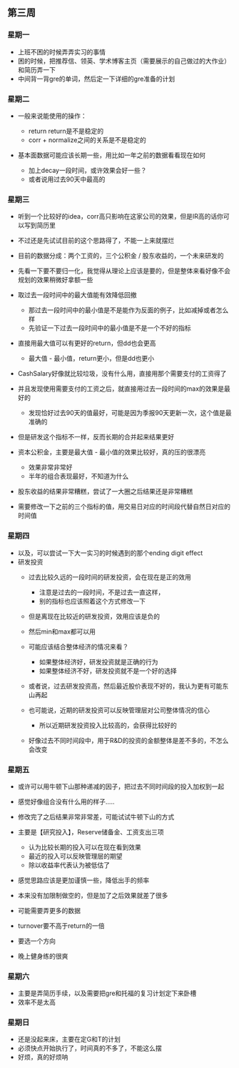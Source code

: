 ## 第三周

### 星期一

- 上班不困的时候弄弄实习的事情
- 困的时候，把推荐信、领英、学术博客主页（需要展示的自己做过的大作业）和简历弄一下
- 中间背一背gre的单词，然后定一下详细的gre准备的计划

### 星期二

- 一般来说能使用的操作：
  - return return是不是稳定的
  - corr + normalize之间的关系是不是稳定的

- 基本面数据可能应该长期一些，用比如一年之前的数据看看现在如何
  - 加上decay一段时间，或许效果会好一些？
  - 或者说用过去90天中最高的


### 星期三

- 听到一个比较好的idea，corr高只影响在这家公司的效果，但是IR高的话你可以写到简历里
- 不过还是先试试目前的这个思路得了，不能一上来就摆烂
- 目前的数据分成：两个工资的，三个公积金 / 股东收益的，一个未来研发的
- 先看一下要不要归一化，我觉得从理论上应该是要的，但是整体来看好像不会规划的效果稍微好拿额一些
- 取过去一段时间中的最大值能有效降低回撤
  - 那过去一段时间中的最小值是不是能作为反面的例子，比如减掉或者怎么样
  - 先验证一下过去一段时间中的最小值是不是一个不好的指标

- 直接用最大值可以有更好的return，但dd也会更高
  - 最大值 - 最小值，return更小，但是dd也更小

- CashSalary好像就比较垃圾，没有什么用，直接用那个需要支付的工资得了
- 并且发现使用需要支付的工资之后，就直接用过去一段时间的max的效果是最好的
  - 发现恰好过去90天的值最好，可能是因为季报90天更新一次，这个值是最准确的

- 但是研发这个指标不一样，反而长期的合并起来结果更好
- 资本公积金，主要是最大值 - 最小值的效果比较好，真的压的很漂亮
  - 效果非常非常好
  - 半年的组合表现最好，不知道为什么

- 股东收益的结果非常糟糕，尝试了一大圈之后结果还是非常糟糕
- 需要修改一下之前的三个指标的值，用交易日对应的时间段代替自然日对应的时间值


### 星期四 

- 以及，可以尝试一下大一实习的时候遇到的那个ending digit effect
- 研发投资
  - 过去比较久远的一段时间的研发投资，会在现在是正的效用
    - 注意是过去的一段时间，不是过去一直这样，
    - 别的指标也应该照着这个方式修改一下

  - 但是离现在比较近的研发投资，效用应该是负的
  - 然后min和max都可以用
  - 可能应该结合整体经济的情况来看？
    - 如果整体经济好，研发投资就是正确的行为
    - 如果整体经济不好，研发投资就不是一个好的选择

  - 或者说，过去研发投资高，然后最近股价表现不好的，我认为更有可能东山再起
  - 也可能说，近期的研发投资可以反映管理层对公司整体情况的信心
    - 所以近期研发投资投入比较高的，会获得比较好的

  - 好像过去不同时间段中，用于R&D的投资的金额整体是差不多的，不怎么会改变



### 星期五

- 或许可以用牛顿下山那种递减的因子，把过去不同时间段的投入加权到一起
- 感觉好像组合没有什么用的样子.....
- 修改完了之后结果非常非常差，可能试试牛顿下山的方式
- 主要是【研究投入】，Reserve储备金、工资支出三项
  - 认为比较长期的投入可以在现在看到效果
  - 最近的投入可以反映管理层的期望
  - 除以收益率代表认为被低估了

- 感觉思路应该是更加谨慎一些，降低出手的频率
- 本来没有加限制做空的，但是加了之后效果就差了很多
- 可能需要弄更多的数据
- turnover要不高于return的一倍
- 要选一个方向
- 晚上健身练的很爽


### 星期六

- 主要是弄简历手续，以及需要把gre和托福的复习计划定下来卧槽
- 效率不是太高

### 星期日

- 还是没起来床，主要在定G和T的计划
- 必须快点开始执行了，时间真的不多了，不能这么摆
- 好烦，真的好烦呐
